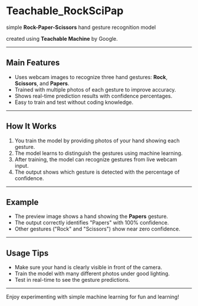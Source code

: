# Teachable_RockSciPap

simple **Rock-Paper-Scissors** hand gesture recognition model 

created using **Teachable Machine** by Google.

---

## Main Features

- Uses webcam images to recognize three hand gestures: **Rock**, **Scissors**, and **Papers**.
- Trained with multiple photos of each gesture to improve accuracy.
- Shows real-time prediction results with confidence percentages.
- Easy to train and test without coding knowledge.

---

## How It Works

1. You train the model by providing photos of your hand showing each gesture.
2. The model learns to distinguish the gestures using machine learning.
3. After training, the model can recognize gestures from live webcam input.
4. The output shows which gesture is detected with the percentage of confidence.

---

## Example

- The preview image shows a hand showing the **Papers** gesture.
- The output correctly identifies "Papers" with 100% confidence.
- Other gestures ("Rock" and "Scissors") show near zero confidence.

---

## Usage Tips

- Make sure your hand is clearly visible in front of the camera.
- Train the model with many different photos under good lighting.
- Test in real-time to see the gesture predictions.

---

Enjoy experimenting with simple machine learning for fun and learning!
